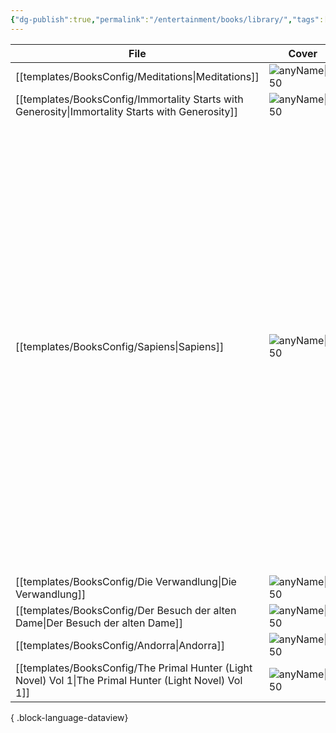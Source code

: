 ```yaml
---
{"dg-publish":true,"permalink":"/entertainment/books/library/","tags":["books","entertainment","reviews"]}
---
```



| File                                                                                                      | Cover                                                                                                                            | author            | rating | thoughts                                                                                                                                                                                                                                                                                        |
| --------------------------------------------------------------------------------------------------------- | -------------------------------------------------------------------------------------------------------------------------------- | ----------------- | ------ | ----------------------------------------------------------------------------------------------------------------------------------------------------------------------------------------------------------------------------------------------------------------------------------------------- |
| [[templates/BooksConfig/Meditations\|Meditations]]                                                     | ![anyName\|150](http://books.google.com/books/content?id=dhBBEAAAQBAJ&printsec=frontcover&img=1&zoom=1&edge=curl&source=gbs_api) | Marcus Aurelius   | \-     | \-                                                                                                                                                                                                                                                                                              |
| [[templates/BooksConfig/Immortality Starts with Generosity\|Immortality Starts with Generosity]]       | ![anyName\|150](http://books.google.com/books/content?id=hWKu0AEACAAJ&printsec=frontcover&img=1&zoom=1&source=gbs_api)           | Plutus            | 4      | \-                                                                                                                                                                                                                                                                                              |
| [[templates/BooksConfig/Sapiens\|Sapiens]]                                                             | ![anyName\|150](http://books.google.com/books/content?id=1EiJAwAAQBAJ&printsec=frontcover&img=1&zoom=1&edge=curl&source=gbs_api) | Yuval Noah Harari | 5      | testing testing testing testing testing testing testing testing testing testing testing testing testing testing testing testing testing testing testing testing testing testing testing testing testing testing testing testing testing testing testing testing testing testing testing testing |
| [[templates/BooksConfig/Die Verwandlung\|Die Verwandlung]]                                             | ![anyName\|150](http://books.google.com/books/content?id=xXjxwAEACAAJ&printsec=frontcover&img=1&zoom=1&source=gbs_api)           | Franz Kafka       | \-     | \-                                                                                                                                                                                                                                                                                              |
| [[templates/BooksConfig/Der Besuch der alten Dame\|Der Besuch der alten Dame]]                         | ![anyName\|150](http://books.google.com/books/content?id=FQIEoQEACAAJ&printsec=frontcover&img=1&zoom=1&source=gbs_api)           | Ellen Klaschka    | 2      | \-                                                                                                                                                                                                                                                                                              |
| [[templates/BooksConfig/Andorra\|Andorra]]                                                             | ![anyName\|150](http://books.google.com/books/content?id=pRSlg3Rj_M0C&printsec=frontcover&img=1&zoom=1&edge=curl&source=gbs_api) | Max Frisch        | 4      | \-                                                                                                                                                                                                                                                                                              |
| [[templates/BooksConfig/The Primal Hunter (Light Novel) Vol 1\|The Primal Hunter (Light Novel) Vol 1]] | ![anyName\|150](http://books.google.com/books/content?id=HI-s0AEACAAJ&printsec=frontcover&img=1&zoom=1&source=gbs_api)           | ZOGARTH           | 3.5    | \-                                                                                                                                                                                                                                                                                              |

{ .block-language-dataview}


